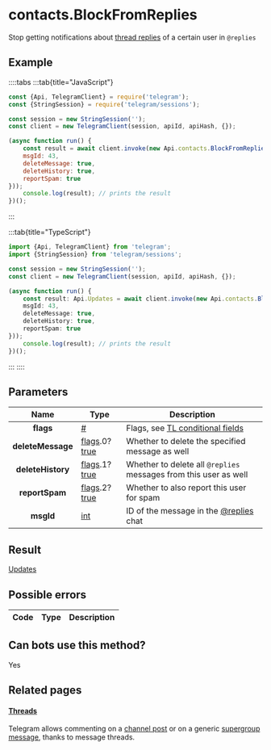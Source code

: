 # contacts.BlockFromReplies

Stop getting notifications about [thread replies](https://core.telegram.org/api/threads) of a certain user in `@replies`



## Example

::::tabs
:::tab{title="JavaScript"}
```js
const {Api, TelegramClient} = require('telegram');
const {StringSession} = require('telegram/sessions');

const session = new StringSession('');
const client = new TelegramClient(session, apiId, apiHash, {});

(async function run() {
    const result = await client.invoke(new Api.contacts.BlockFromReplies({
    msgId: 43,
    deleteMessage: true,
    deleteHistory: true,
    reportSpam: true
}));
    console.log(result); // prints the result
})();
```
:::

:::tab{title="TypeScript"}
```ts
import {Api, TelegramClient} from 'telegram';
import {StringSession} from 'telegram/sessions';

const session = new StringSession('');
const client = new TelegramClient(session, apiId, apiHash, {});

(async function run() {
    const result: Api.Updates = await client.invoke(new Api.contacts.BlockFromReplies({
    msgId: 43,
    deleteMessage: true,
    deleteHistory: true,
    reportSpam: true
}));
    console.log(result); // prints the result
})();
```
:::
::::



## Parameters

| Name | Type | Description |
| :--: | ---- | ----------- |
| **flags** | [#](https://core.telegram.org/type/%23) | Flags, see [TL conditional fields](https://core.telegram.org/mtproto/TL-combinators#conditional-fields) 
| **deleteMessage** | [flags](https://core.telegram.org/mtproto/TL-combinators#conditional-fields).0?[true](https://core.telegram.org/constructor/true) | Whether to delete the specified message as well 
| **deleteHistory** | [flags](https://core.telegram.org/mtproto/TL-combinators#conditional-fields).1?[true](https://core.telegram.org/constructor/true) | Whether to delete all `@replies` messages from this user as well 
| **reportSpam** | [flags](https://core.telegram.org/mtproto/TL-combinators#conditional-fields).2?[true](https://core.telegram.org/constructor/true) | Whether to also report this user for spam 
| **msgId** | [int](https://core.telegram.org/type/int) | ID of the message in the [@replies](https://core.telegram.org/api/threads#replies) chat 


## Result

[Updates](https://core.telegram.org/type/Updates)



## Possible errors

| Code | Type | Description |
| :--: | ---- | ----------- |


## Can bots use this method?

Yes

## Related pages

#### [Threads](https://core.telegram.org/api/threads)

Telegram allows commenting on a [channel post](https://core.telegram.org/api/channel) or on a generic [supergroup message](https://core.telegram.org/api/channel), thanks to message threads.




